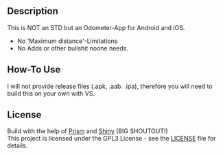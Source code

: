  ## Description
This is NOT an STD but an Odometer-App for Android and iOS.
- No 'Maximum distance'-Limitations
- No Adds or other bullshit noone needs.

## How-To Use
I will not provide release files (.apk, .aab. .ipa), therefore you will need to build this on your own with VS.

## License
Build with the help of [Prism](https://github.com/PrismLibrary/Prism) and [Shiny](https://github.com/shinyorg/shiny) (BIG SHOUTOUT!)
<br/>
This project is licensed under the GPL3 License - see the [LICENSE](LICENSE) file for details.
